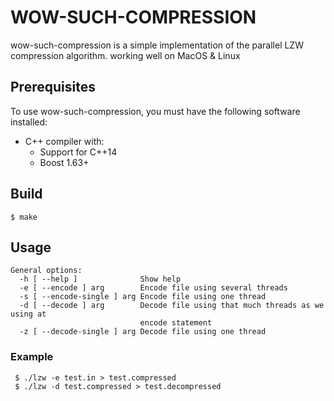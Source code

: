 # WOW-SUCH-COMPRESSION

wow-such-compression is a simple implementation of the parallel LZW compression algorithm. 
working well on MacOS & Linux

## Prerequisites
To use wow-such-compression, you must have the following software installed:
* C++ compiler with:
  * Support for C++14
  * Boost 1.63+

## Build
```
$ make
```

## Usage 
```
General options:
  -h [ --help ]              Show help  
  -e [ --encode ] arg        Encode file using several threads  
  -s [ --encode-single ] arg Encode file using one thread
  -d [ --decode ] arg        Decode file using that much threads as we using at
                             encode statement
  -z [ --decode-single ] arg Decode file using one thread
```

### Example 
```
 $ ./lzw -e test.in > test.compressed
 $ ./lzw -d test.compressed > test.decompressed
```